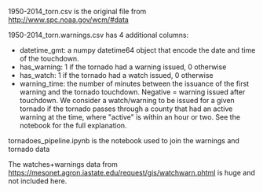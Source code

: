 1950-2014_torn.csv is the original file from http://www.spc.noaa.gov/wcm/#data

1950-2014_torn.warnings.csv has 4 additional columns:
- datetime_gmt: a numpy datetime64 object that encode the date and time of the touchdown.
- has_warning: 1 if the tornado had a warning issued, 0 otherwise
- has_watch: 1 if the tornado had a watch issued, 0 otherwise
- warning_time: the number of minutes between the issuance of the first warning and the tornado touchdown. Negative = warning issued after touchdown.
    We consider a watch/warning to be issued for a given tornado if the tornado passes through a county that had an active warning at the time, where "active" is within an hour or two.  See the notebook for the full explanation.
    
tornadoes_pipeline.ipynb is the notebook used to join the warnings and tornado data

The watches+warnings data from https://mesonet.agron.iastate.edu/request/gis/watchwarn.phtml is huge and not included here.
